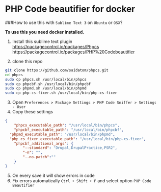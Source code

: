 # PHP Code beautifier for docker

###How to use this with `Sublime Text 3` on `Ubuntu` or `OSX`?

**To use this you need docker installed.**


1. Install this sublime text plugin
https://packagecontrol.io/packages/Phpcs
https://packagecontrol.io/packages/PHP%20Codebeautifier

2. clone this repo
```bash
git clone https://github.com/saidatom/phpcs.git
cd phpcs
sudo cp phpcs.sh /usr/local/bin/phpcs
sudo cp phpcbf.sh /usr/local/bin/phpcbf
sudo cp phpmd.sh /usr/local/bin/phpmd
sudo cp php-cs-fixer.sh /usr/local/bin/php-cs-fixer
```
3. Open `Preferences > Package Settings > PHP Code Sniffer > Settings - User`
4. Copy these settings

```json
{
	"phpcs_executable_path": "/usr/local/bin/phpcs",
	"phpcbf_executable_path": "/usr/local/bin/phpcbf",
  "phpmd_executable_path": "/usr/local/bin/phpmd",
  "php_cs_fixer_executable_path": "/usr/local/bin/php-cs-fixer",
	"phpcbf_additional_args": {
        "--standard": "Drupal,DrupalPractice,PSR2",
        "-n": "",
        "--no-patch":""
    }
}
```
5. On every save it will show errors in code
6. Fix errors automatically `Ctrl + Shift + P` and select option `PHP Code Beautifier`
